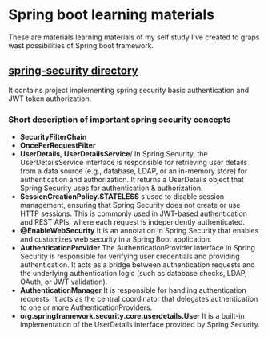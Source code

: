 # Spring boot learning materials

These are materials learning materials of my self study I've created to graps wast possibilities of Spring boot framework.

## [spring-security directory](./spring-security/)
It contains project  implementing spring security basic authentication and JWT token authorization.

### Short description of important spring security concepts
- **SecurityFilterChain**
- **OncePerRequestFilter**
- **UserDetails**, **UserDetailsService**/ 
  In Spring Security, the UserDetailsService interface is responsible for retrieving user details from a data source (e.g., database, LDAP, or an in-memory store) for authentication and authorization. It returns a UserDetails object that        Spring Security uses for authentication & authorization.
- **SessionCreationPolicy.STATELESS**
  s used to disable session management, ensuring that Spring Security does not create or use HTTP sessions. This is commonly used in JWT-based authentication and REST APIs, where each request is independently authenticated.
- **@EnableWebSecurity**
  It is an annotation in Spring Security that enables and customizes web security in a Spring Boot application. 
- **AuthenticationProvider**
 The AuthenticationProvider interface in Spring Security is responsible for verifying user credentials and providing authentication. It acts as a bridge between authentication requests and the underlying authentication logic (such as database checks, LDAP, OAuth, or JWT validation).
- **AuthenticationManager**
  It is responsible for handling authentication requests. It acts as the central coordinator that delegates authentication to one or more AuthenticationProviders.
- **org.springframework.security.core.userdetails.User**
  It is a built-in implementation of the UserDetails interface provided by Spring Security.

